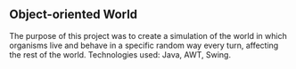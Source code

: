 ## Object-oriented World

The purpose of this project was to create a simulation of the world in which organisms live and behave in a specific random way every turn, affecting the rest of the world. Technologies used: Java, AWT, Swing.